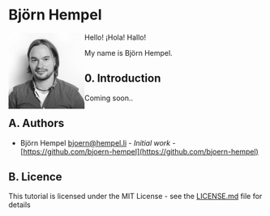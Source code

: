 # Björn Hempel

<img align="left" src="images/bjoern-hempel.jpg" width="150"> Hello! ¡Hola! Hallo!

My name is Björn Hempel.

## 0. Introduction

Coming soon..

## A. Authors

* Björn Hempel <bjoern@hempel.li> - _Initial work_ - [https://github.com/bjoern-hempel](https://github.com/bjoern-hempel)

## B. Licence

This tutorial is licensed under the MIT License - see the [LICENSE.md](/LICENSE.md) file for details
